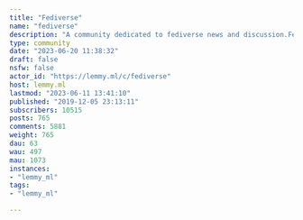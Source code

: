 ```yaml
---
title: "Fediverse" 
name: "fediverse"
description: "A community dedicated to fediverse news and discussion.Fediverse is a portmanteau of federation and universe.Getting started on Fediverse;- What is the fediverse?  - [Short ver.](https://torresjrjr.com/archive/2020-07-20-what-is-the-fediverse)  - [Full ver.](https://torresjrjr.com/archive/2020-07-19-guide-to-the-fediverse)- [Fediverse Platforms](https://fediverse.party)- [How to run your own community](https://runyourown.social/)"
type: community
date: "2023-06-20 11:38:32"
draft: false
nsfw: false
actor_id: "https://lemmy.ml/c/fediverse"
host: lemmy.ml
lastmod: "2023-06-11 13:41:10"
published: "2019-12-05 23:13:11"
subscribers: 10515
posts: 765
comments: 5881
weight: 765
dau: 63
wau: 497
mau: 1073
instances:
- "lemmy_ml"
tags: 
- "lemmy_ml"

---
```

